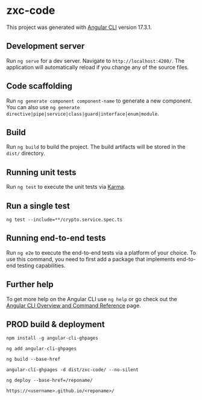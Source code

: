 # zxc-code

This project was generated with [Angular CLI](https://github.com/angular/angular-cli) version 17.3.1.

## Development server

Run `ng serve` for a dev server. Navigate to `http://localhost:4200/`. The application will automatically reload if you change any of the source files.

## Code scaffolding

Run `ng generate component component-name` to generate a new component. You can also use `ng generate directive|pipe|service|class|guard|interface|enum|module`.

## Build

Run `ng build` to build the project. The build artifacts will be stored in the `dist/` directory.

## Running unit tests

Run `ng test` to execute the unit tests via [Karma](https://karma-runner.github.io).

## Run a single test
`ng test --include=**/crypto.service.spec.ts`

## Running end-to-end tests

Run `ng e2e` to execute the end-to-end tests via a platform of your choice. To use this command, you need to first add a package that implements end-to-end testing capabilities.

## Further help

To get more help on the Angular CLI use `ng help` or go check out the [Angular CLI Overview and Command Reference](https://angular.io/cli) page.

## PROD build & deployment
`npm install -g angular-cli-ghpages`

`ng add angular-cli-ghpages`

`ng build --base-href`

`angular-cli-ghpages -d dist/zxc-code/ --no-silent`

`ng deploy --base-href=/reponame/`

`https://<username>.github.io/<reponame>/`
